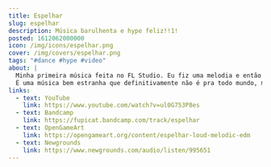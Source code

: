```yaml
---
title: Espelhar
slug: espelhar
description: Música barulhenta e hype feliz!!1!
posted: 1612062000000
icon: /img/icons/espelhar.png
cover: /img/covers/espelhar.png
tags: "#dance #hype #video"
about: |
  Minha primeira música feita no FL Studio. Eu fiz uma melodia e então usei ela num vocoder pra ela mesma, aí sampleei essa coisa e fiz uma música inteira com ela.
  É uma música bem estranha que definitivamente não é pra todo mundo, mas eu gosto. :d
links:
  - text: YouTube
    link: https://www.youtube.com/watch?v=ul0G753P8es
  - text: Bandcamp
    link: https://fupicat.bandcamp.com/track/espelhar
  - text: OpenGameArt
    link: https://opengameart.org/content/espelhar-loud-melodic-edm
  - text: Newgrounds
    link: https://www.newgrounds.com/audio/listen/995651
---
```

<vid-yt url="https://www.youtube.com/watch?v=ul0G753P8es"></vid-yt>
